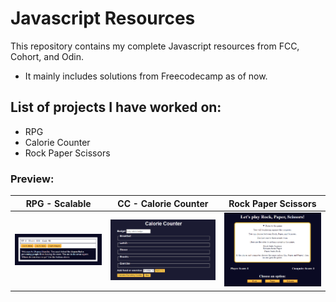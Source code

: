 # Javascript Resources

This repository contains my complete Javascript resources from FCC, Cohort, and Odin.

- It mainly includes solutions from Freecodecamp as of now.

## List of projects I have worked on:

- RPG
- Calorie Counter
- Rock Paper Scissors

### Preview:

| RPG - Scalable                                                                                                      | CC - Calorie Counter                                                                                              | Rock Paper Scissors                                                                                                 |
| ------------------------------------------------------------------------------------------------------------------- | ----------------------------------------------------------------------------------------------------------------- | ------------------------------------------------------------------------------------------------------------------- |
| ![RPG](https://github.com/parazeeknova/Javascript-Resources/blob/main/FCC/RPG%20FCC%20C1%20M3/Preview.png?raw=true) | ![CC](https://github.com/parazeeknova/Javascript-Resources/blob/main/FCC/CC%20FCC%20C1%20M5/preview.png?raw=true) | ![RPS](https://github.com/parazeeknova/Javascript-Resources/blob/main/FCC/RPS%20FCC%20C1%20M6/preview.png?raw=true) |
